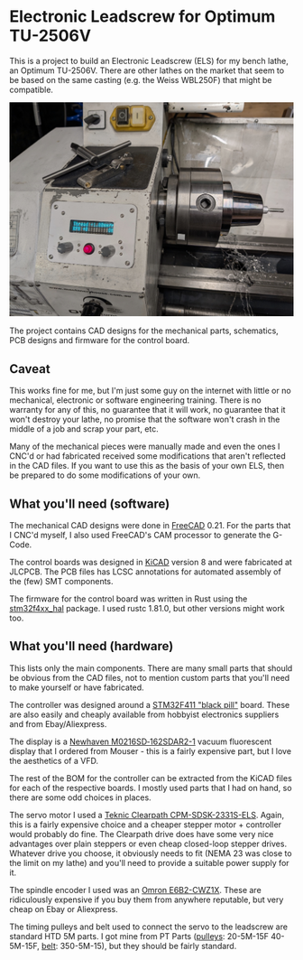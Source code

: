 # Electronic Leadscrew for Optimum TU-2506V

This is a project to build an Electronic Leadscrew (ELS) for my bench
lathe, an Optimum TU-2506V. There are other lathes on the market that
seem to be based on the same casting (e.g. the Weiss WBL250F) that
might be compatible.

![installed ELS controller](/images/installed.jpg)

The project contains CAD designs for the mechanical parts, schematics,
PCB designs and firmware for the control board.

## Caveat

This works fine for me, but I'm just some guy on the internet with
little or no mechanical, electronic or software engineering training. 
There is no warranty for any of this, no guarantee that it will work,
no guarantee that it won't destroy your lathe, no promise that the
software won't crash in the middle of a job and scrap your part, etc.

Many of the mechanical pieces were manually made and even the
ones I CNC'd or had fabricated received some modifications that
aren't reflected in the CAD files. If you want to use this as the
basis of your own ELS, then be prepared to do some modifications of
your own.

## What you'll need (software)

The mechanical CAD designs were done in
[FreeCAD](https://www.freecad.org/) 0.21. For the parts that I CNC'd
myself, I also used FreeCAD's CAM processor to generate the G-Code.

The control boards was designed in [KiCAD](https://www.kicad.org/)
version 8 and were fabricated at JLCPCB. The PCB files has LCSC
annotations for automated assembly of the (few) SMT components.

The firmware for the control board was written in Rust using the
[stm32f4xx_hal](https://github.com/stm32-rs/stm32f4xx-hal) package.
I used rustc 1.81.0, but other versions might work too.

## What you'll need (hardware)

This lists only the main components. There are many small parts that
should be obvious from the CAD files, not to mention custom parts that
you'll need to make yourself or have fabricated.

The controller was designed around a
[STM32F411 "black pill"](https://www.dfrobot.com/product-2338.html) board.
These are also easily and cheaply available from hobbyist electronics
suppliers and from Ebay/Aliexpress.

The display is a
[Newhaven M0216SD‐162SDAR2-1](https://au.mouser.com/ProductDetail/Newhaven-Display/M0216SD-162SDAR2-1?qs=3vk7fz9CmNxwBN2LYkSmDA%3D%3D)
vacuum fluorescent display that I ordered from Mouser - this is a
fairly expensive part, but I love the aesthetics of a VFD.

The rest of the BOM for the controller can be extracted from the
KiCAD files for each of the respective boards. I mostly used parts that
I had on hand, so there are some odd choices in places.

The servo motor I used a
[Teknic Clearpath CPM-SDSK-2331S-ELS](https://teknic.com/model-info/CPM-SDSK-2331S-ELS/).
Again, this is a fairly expensive choice and a cheaper stepper
motor + controller would probably do fine. The Clearpath drive does
have some very nice advantages over plain steppers or even cheap
closed-loop stepper drives. Whatever drive you choose, it obviously
needs to fit (NEMA 23 was close to the limit on my lathe) and you'll
need to provide a suitable power supply for it.

The spindle encoder I used was an
[Omron E6B2-CWZ1X](https://www.ia.omron.com/product/item/2382/). These are
ridiculously expensive if you buy them from anywhere reputable, but very
cheap on Ebay or Aliexpress.

The timing pulleys and belt used to connect the servo to the
leadscrew are standard HTD 5M parts. I got mine from PT Parts
([pulleys](https://www.ptparts.com.au/products/category/ALL/-12-5M-15--5m-15-htd-timing-pulleys):
20-5M-15F 40-5M-15F,
[belt](https://www.ptparts.com.au/products/category/ALL/-225-5M-15--5m-15-timing-belts): 350-5M-15),
but they should be fairly standard.
